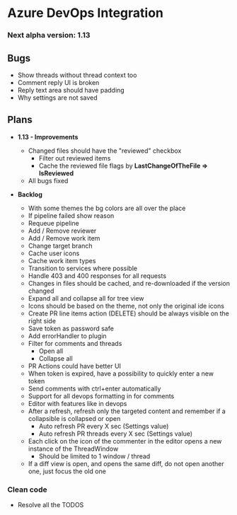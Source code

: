# Azure DevOps Integration

### Next alpha version: 1.13

## Bugs
  * Show threads without thread context too
  * Comment reply UI is broken
  * Reply text area should have padding
  * Why settings are not saved

## Plans
  * **1.13 - Improvements**
    * Changed files should have the "reviewed" checkbox
      * Filter out reviewed items
      * Cache the reviewed file flags by **LastChangeOfTheFile => IsReviewed**
    * All bugs fixed


  * **Backlog** 
    * With some themes the bg colors are all over the place
    * If pipeline failed show reason
    * Requeue pipeline
    * Add / Remove reviewer
    * Add / Remove work item
    * Change target branch
    * Cache user icons
    * Cache work item types
    * Transition to services where possible
    * Handle 403 and 400 responses for all requests
    * Changes in files should be cached, and re-downloaded if the version changed
    * Expand all and collapse all for tree view
    * Icons should be based on the theme, not only the original ide icons
    * Create PR line items action (DELETE) should be always visible on the right side
    * Save token as password safe
    * Add errorHandler to plugin
    * Filter for comments and threads
      * Open all
      * Collapse all
    * PR Actions could have better UI
    * When token is expired, have a possibility to quickly enter a new token
    * Send comments with ctrl+enter automatically
    * Support for all devops formatting in for comments
    * Editor with features like in devops
    * After a refresh, refresh only the targeted content and remember if a collapsible is collapsed or open
        * Auto refresh PR every X sec (Settings value)
        * Auto refresh PR threads every X sec (Settings value)
    * Each click on the icon of the commenter in the editor opens a new instance of the ThreadWindow
        * Should be limited to 1 window / thread
    * If a diff view is open, and opens the same diff, do not open another one, just focus the old one

### Clean code
  * Resolve all the TODOS